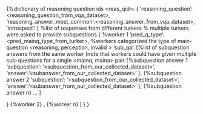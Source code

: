 {%dictionary of reasoning question ids
<reas_qid>:
{
‘reasoning_question’:<reasoning_question_from_vqa_dataset>,
‘reasoning_answer_most_common’:<reasoning_answer_from_vqa_dataset>, 
‘introspect’: 
[ %list of responses from different turkers % multiple turkers were asked to provide subquestions
{ %worker 1
‘pred_q_type’: <pred_mainq_type_from_turker>, %workers categorized the type of main-question <reasoning, perception, invalid >
’sub_qa’: 
[%list of subquestion answers from the same worker (note that workers could have given multiple sub-questions for a single <mainq, maina> pair
{%subquestion answer 1
‘subquestion’: ‘<subquestion_from_our_collected_dataset>’, ‘answer’:’<subanswer_from_our_collected_dataset>’ 
},
{%subquestion answer 2
‘subquestion’: ‘<subquestion_from_our_collected_dataset>’, ‘answer’:’<subanswer_from_our_collected_dataset>’ 
},
{%subquestion answer n}
...
]

}
{%worker 2} ,
{%worker n}
]
}
} 
